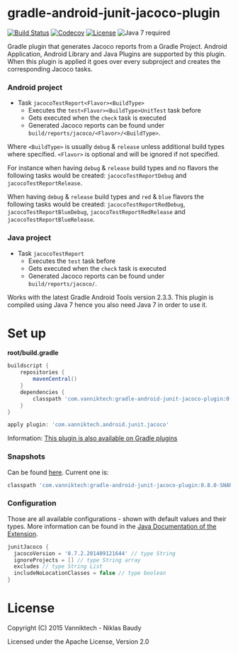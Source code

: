 # gradle-android-junit-jacoco-plugin

[![Build Status](https://travis-ci.org/vanniktech/gradle-android-junit-jacoco-plugin.svg?branch=master)](https://travis-ci.org/vanniktech/gradle-android-junit-jacoco-plugin?branch=master)
[![Codecov](https://codecov.io/github/vanniktech/gradle-android-junit-jacoco-plugin/coverage.svg?branch=master)](https://codecov.io/github/vanniktech/gradle-android-junit-jacoco-plugin?branch=master)
[![License](http://img.shields.io/:license-apache-blue.svg)](http://www.apache.org/licenses/LICENSE-2.0.html)
![Java 7 required](https://img.shields.io/badge/java-7-brightgreen.svg)

Gradle plugin that generates Jacoco reports from a Gradle Project. Android Application, Android Library and Java Plugins are supported by this plugin. When this plugin is applied it goes over every subproject and creates the corresponding Jacoco tasks.

### Android project

- Task `jacocoTestReport<Flavor><BuildType>`
  - Executes the `test<Flavor><BuildType>UnitTest` task before
  - Gets executed when the `check` task is executed
  - Generated Jacoco reports can be found under `build/reports/jacoco/<Flavor>/<BuildType>`.

Where `<BuildType>` is usually `debug` & `release` unless additional build types where specified.
`<Flavor>` is optional and will be ignored if not specified.

For instance when having `debug` & `release` build types and no flavors the following tasks would be created: `jacocoTestReportDebug` and `jacocoTestReportRelease`.

When having `debug` & `release` build types and `red` & `blue` flavors the following tasks would be created: `jacocoTestReportRedDebug`, `jacocoTestReportBlueDebug`, `jacocoTestReportRedRelease` and `jacocoTestReportBlueRelease`.

### Java project

- Task `jacocoTestReport`
  - Executes the `test` task before
  - Gets executed when the `check` task is executed
  - Generated Jacoco reports can be found under `build/reports/jacoco/`.

Works with the latest Gradle Android Tools version 2.3.3. This plugin is compiled using Java 7 hence you also need Java 7 in order to use it.

# Set up

**root/build.gradle**

```groovy
buildscript {
    repositories {
        mavenCentral()
    }
    dependencies {
        classpath 'com.vanniktech:gradle-android-junit-jacoco-plugin:0.7.0'
    }
}

apply plugin: 'com.vanniktech.android.junit.jacoco'
```

Information: [This plugin is also available on Gradle plugins](https://plugins.gradle.org/plugin/com.vanniktech.android.junit.jacoco)

### Snapshots

Can be found [here](https://oss.sonatype.org/#nexus-search;quick~gradle-android-junit-jacoco-plugin). Current one is:

```groovy
classpath 'com.vanniktech:gradle-android-junit-jacoco-plugin:0.8.0-SNAPSHOT'
```

### Configuration

Those are all available configurations - shown with default values and their types. More information can be found in the [Java Documentation of the Extension](src/main/groovy/com/vanniktech/android/junit/jacoco/JunitJacocoExtension.groovy).

```groovy
junitJacoco {
  jacocoVersion = '0.7.2.201409121644' // type String
  ignoreProjects = [] // type String array
  excludes // type String List
  includeNoLocationClasses = false // type boolean
}
```

# License

Copyright (C) 2015 Vanniktech - Niklas Baudy

Licensed under the Apache License, Version 2.0
